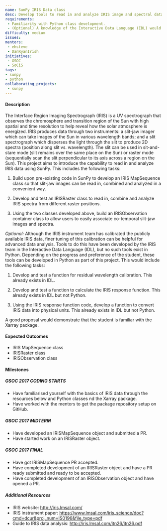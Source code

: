```yaml
---
name: SunPy IRIS Data class
desc: Develop tools to read in and analyze IRIS image and spectral data using SunPy.
requirements:
 - Familiarity with Python class development.
 - (Optional) A knowledge of the Interactive Data Language (IDL) would be useful, but not requried.
difficulty: medium
issues:
mentors: 
 - ehsteve
 - DanRyanIrish
initiatives:
 - GSOC
 - SoCiS
tags:
- sunpy
- python
collaborating_projects:
 - sunpy
---
```


#### Description

The Interface Region Imaging Spectrograph (IRIS) is a UV spectrograph
that observes the chromosphere and transition region of the Sun with
high spatial and time resolution to help reveal how the solar
atmosphere is energized. IRIS produces data through two instruments: a
slit-jaw imager which can take images of the Sun in various wavelength
bands; and a slit spectrograph which disperses the light through the
slit to produce 2D spectra (position along slit vs. wavelength). The
slit can be used in sit-and-stare mode (slit remains over the same
place on the Sun) or raster mode (sequentially scan the slit
perpendicular to its axis across a region on the Sun). This project
aims to introduce the capability to read in and analyze IRIS data
using SunPy. This includes the following tasks:

1. Build upon pre-existing code in SunPy to develop an IRIS
   MapSequence class so that slit-jaw images can be read in, combined
   and analyzed in a convenient way.

2. Develop and test an IRISRaster class to read in, combine and
analyze IRIS spectra from different raster positions.

3. Using the two classes developed above, build an IRISObservation
   container class to allow users to easily associate co-temporal
   slit-jaw images and spectra.

*Optional:* Although the IRIS instrument team has calibrated the
 publicly available IRIS data, finer tuning of this calibration can be
 helpful for advanced data analysis.  Tools to do this have been
 developed by the IRIS team in the Interactive Data Language (IDL),
 but no such tools exist in Python.  Depending on the progress and
 preference of the student, these tools can be developed in Python as
 part of this project.  This would include the following tasks:

1. Develop and test a function for residual wavelength calibration.
This already exists in IDL.

2. Develop and test a function to calculate the IRIS response
function.  This already exists in IDL but not Python.

3. Using the IRIS response function code, develop a function to
   convert IRIS data into physical units.  This already exists in IDL
   but not Python.

A good proposal would demonstrate that the student is familiar with
the Xarray package.

#### Expected Outcomes
* IRIS MapSequence class
* IRISRaster class
* IRISObservation class

#### Milestones

##### GSOC 2017 CODING STARTS

* Have familiarised yourself with the basics of IRIS data through the
resources below and Python classes nd the Xarray package.
* Have worked with the mentors to get the package repository setup on
GitHub.

##### GSOC 2017 MIDTERM

* Have developed an IRISMapSequence object and submitted a PR.
* Have started work on an IRISRaster object.

##### GSOC 2017 FINAL 

* Have got IRISMapSequence PR accepted.
* Have completed development of an IRISRaster object and have a PR
ready submitted and ready to be accepted.
* Have completed development of an IRISObservation object and have
opened a PR.

##### Additional Resources

* IRIS website: http://iris.lmsal.com/
* IRIS instrument paper:
https://www.lmsal.com/iris_science/doc?cmd=dcur&proj_num=IS0196&file_type=pdf
* Guide to IRIS data analysis: http://iris.lmsal.com/itn26/itn26.pdf
